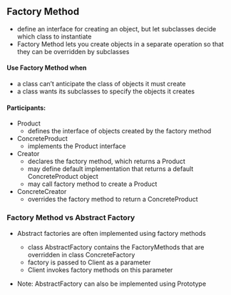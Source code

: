 ## Factory Method
* define an interface for creating an object, but let subclasses decide which class to
instantiate
* Factory Method lets you create objects in a separate operation so that they can be
overridden by subclasses

#### Use Factory Method when
* a class can’t anticipate the class of objects it must create
* a class wants its subclasses to specify the objects it creates

#### Participants:
* Product
    * defines the interface of objects created by the factory method
* ConcreteProduct
    * implements the Product interface
* Creator
    * declares the factory method, which returns a Product
    * may define default implementation that returns a default ConcreteProduct object
    * may call factory method to create a Product
* ConcreteCreator
    * overrides the factory method to return a ConcreteProduct
    
### Factory Method vs Abstract Factory
* Abstract factories are often implemented using factory methods
    * class AbstractFactory contains the FactoryMethods that are overridden in class ConcreteFactory
    * factory is passed to Client as a parameter
    * Client invokes factory methods on this parameter
    
* Note: AbstractFactory can also be implemented using Prototype    